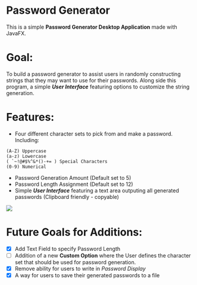 # Password Generator


This is a simple **Password Generator Desktop Application** made with JavaFX.

# Goal:
To build a password generator to assist users in randomly constructing strings that they may want to use for their passwords.
Along side this program, a simple ***User Interface*** featuring options to customize the string generation. 

# Features:

  - Four different character sets to pick from and make a password. Including:
  ``` 
(A-Z) Uppercase 
(a-z) Lowercase
( `~!@#$%^&*()-+= ) Special Characters
(0-9) Numerical
```
  - Password Generation Amount (Default set to 5)
  - Password Length Assignment (Default set to 12)
  - Simple ***User Interface*** featuring a text area outputing all generated passwords (Clipboard friendly - copyable)
  
![](images/PassGenCaptureV0.3.png)

# Future Goals for Additions: 
- [x] Add Text Field to specify Password Length
- [ ] Addition of a new **Custom Option** where the User defines the character set that should be used for password generation.
- [x] Remove ability for users to write in *Password Display*
- [x] A way for users to save their generated passwords to a file

